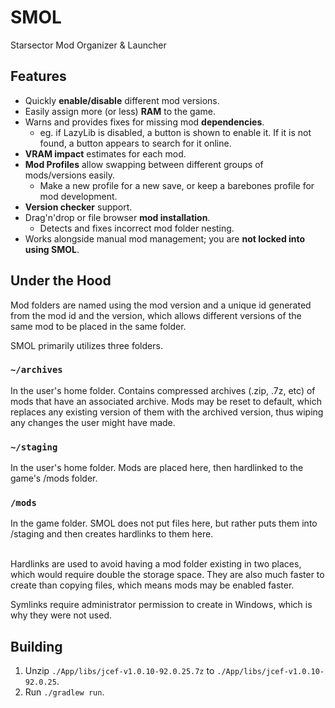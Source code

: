 # SMOL

Starsector Mod Organizer & Launcher

## Features

* Quickly **enable/disable** different mod versions.
* Easily assign more (or less) **RAM** to the game.
* Warns and provides fixes for missing mod **dependencies**.
  * eg. if LazyLib is disabled, a button is shown to enable it. If it is not found, a button appears to search for it online.
* **VRAM impact** estimates for each mod.
* **Mod Profiles** allow swapping between different groups of mods/versions easily.
  * Make a new profile for a new save, or keep a barebones profile for mod development.
* **Version checker** support.
* Drag'n'drop or file browser **mod installation**.
  * Detects and fixes incorrect mod folder nesting.
* Works alongside manual mod management; you are **not locked into using SMOL**.

## Under the Hood

Mod folders are named using the mod version and a unique id generated from the mod id and the version, which allows different versions of the same mod to be placed in the same folder.

SMOL primarily utilizes three folders.

### `~/archives`

In the user's home folder. Contains compressed archives (.zip, .7z, etc) of mods that have an associated archive. Mods may be reset to default, which replaces any existing version of them with the archived version, thus wiping any changes the user might have made.

### `~/staging`

In the user's home folder. Mods are placed here, then hardlinked to the game's /mods folder.

### `/mods`

In the game folder. SMOL does not put files here, but rather puts them into /staging and then creates hardlinks to them here.

<br>
Hardlinks are used to avoid having a mod folder existing in two places, which would require double the storage space. They are also much faster to create than copying files, which means mods may be enabled faster.

Symlinks require administrator permission to create in Windows, which is why they were not used.

## Building

1. Unzip `./App/libs/jcef-v1.0.10-92.0.25.7z` to `./App/libs/jcef-v1.0.10-92.0.25`.
2. Run `./gradlew run`.